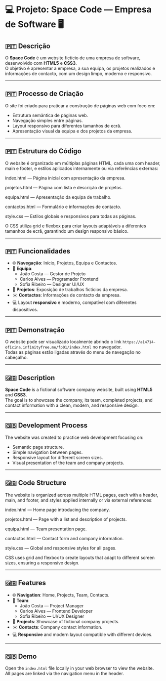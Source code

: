 # 💻 Projeto: Space Code — Empresa de Software 🖥️

## 🇵🇹 Descrição
O **Space Code** é um website fictício de uma empresa de software, desenvolvido com **HTML5** e **CSS3**.  
O objetivo é apresentar a empresa, a sua equipa, os projetos realizados e informações de contacto, com um design limpo, moderno e responsivo.

---

## 🇵🇹 Processo de Criação
O site foi criado para praticar a construção de páginas web com foco em:

- Estrutura semântica de páginas web.
- Navegação simples entre páginas.
- Layout responsivo para diferentes tamanhos de ecrã.
- Apresentação visual da equipa e dos projetos da empresa.

---
## 🇵🇹 Estrutura do Código

O website é organizado em múltiplas páginas HTML, cada uma com header, main e footer, e estilos aplicados internamente ou via referências externas:

index.html — Página inicial com apresentação da empresa.

projetos.html — Página com lista e descrição de projetos.

equipa.html — Apresentação da equipa de trabalho.

contactos.html — Formulário e informações de contacto.

style.css — Estilos globais e responsivos para todas as páginas.

O CSS utiliza grid e flexbox para criar layouts adaptáveis a diferentes tamanhos de ecrã, garantindo um design responsivo básico.

---
## 🇵🇹 Funcionalidades

- 🌐 **Navegação**: Início, Projetos, Equipa e Contactos.  
- 👥 **Equipa**:
  - João Costa — Gestor de Projeto  
  - Carlos Alves — Programador Frontend  
  - Sofia Ribeiro — Designer UI/UX  
- 📂 **Projetos**: Exposição de trabalhos fictícios da empresa.  
- ✉️ **Contactos**: Informações de contacto da empresa.  
- 💻 Layout **responsivo** e moderno, compatível com diferentes dispositivos.  

---

## 🇵🇹 Demonstração
O website pode ser visualizado localmente abrindo o link `https://a14714-oficina.infinityfree.me/fp01/index.html` no navegador.  
Todas as páginas estão ligadas através do menu de navegação no cabeçalho.

---

## 🇬🇧 Description
**Space Code** is a fictional software company website, built using **HTML5** and **CSS3**.  
The goal is to showcase the company, its team, completed projects, and contact information with a clean, modern, and responsive design.

---

## 🇬🇧 Development Process
The website was created to practice web development focusing on:

- Semantic page structure.
- Simple navigation between pages.
- Responsive layout for different screen sizes.
- Visual presentation of the team and company projects.

---

## 🇬🇧 Code Structure

The website is organized across multiple HTML pages, each with a header, main, and footer, and styles applied internally or via external references:

index.html — Home page introducing the company.

projetos.html — Page with a list and description of projects.

equipa.html — Team presentation page.

contactos.html — Contact form and company information.

style.css — Global and responsive styles for all pages.

CSS uses grid and flexbox to create layouts that adapt to different screen sizes, ensuring a responsive design.

---

## 🇬🇧 Features

- 🌐 **Navigation**: Home, Projects, Team, Contacts.  
- 👥 **Team**:
  - João Costa — Project Manager  
  - Carlos Alves — Frontend Developer  
  - Sofia Ribeiro — UI/UX Designer  
- 📂 **Projects**: Showcase of fictional company projects.  
- ✉️ **Contacts**: Company contact information.  
- 💻 **Responsive** and modern layout compatible with different devices.  

---

## 🇬🇧 Demo
Open the `index.html` file locally in your web browser to view the website.  
All pages are linked via the navigation menu in the header.
